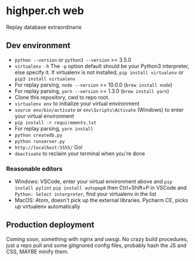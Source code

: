 # highper.ch web
Replay database extraordinarie

## Dev environment
* `python --version` or `python3 --version` >= 3.5.0
* `virtualenv -h`
The `-p` option default should be your Python3 interpreter, else specify it. If virtualenv is not installed, `pip install virtualenv` or `pip3 install virtualenv`
* For replay parsing, `node --version` >= 10.0.0 (`brew install node`)
* For replay parsing, `yarn --version` >= 1.3.0 (`brew install yarn`)
* Clone this repository, cwd to repo root.
* `virtualenv env` to initialize your virtual environment
* `source env/bin/activate` or `env\Scripts\Activate` (Windows) to enter your virtual environment
* `pip install -r requirements.txt`
* For replay parsing, `yarn install`
* `python createdb.py`
* `python runserver.py`
* `http://localhost:5555/` Go!
* `deactivate` to reclaim your terminal when you're done

### Reasonable editors
* Windows: VSCode, enter your virtual environment above and `pip install pylint` `pip install autopep8` then Ctrl+Shift+P in VSCode and `Python: Select interpreter`, find your virtualenv in the list
* MacOS: Atom, doesn't pick up the external libraries. Pycharm CE, picks up virtualenv automatically

## Production deployment
Coming soon, something with nginx and uwsgi. No crazy build procedures, just a repo pull and some gitignored config files, probably hash the JS and CSS, MAYBE minify them.
